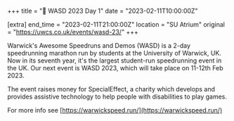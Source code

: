 +++
title = "🏃 WASD 2023 Day 1"
date = "2023-02-11T10:00:00Z"

[extra]
end_time = "2023-02-11T21:00:00Z"
location = "SU Atrium"
original = "https://uwcs.co.uk/events/wasd-23/"
+++

Warwick's Awesome Speedruns and Demos (WASD) is a 2-day speedrunning marathon run by students at the University of Warwick, UK. Now in its seventh year, it's the largest student-run speedrunning event in the UK. Our next event is WASD 2023, which will take place on 11-12th Feb 2023.

The event raises money for SpecialEffect, a charity which develops and provides assistive technology to help people with disabilities to play games.

For more info see [https://warwickspeed.run/](https://warwickspeed.run/)
